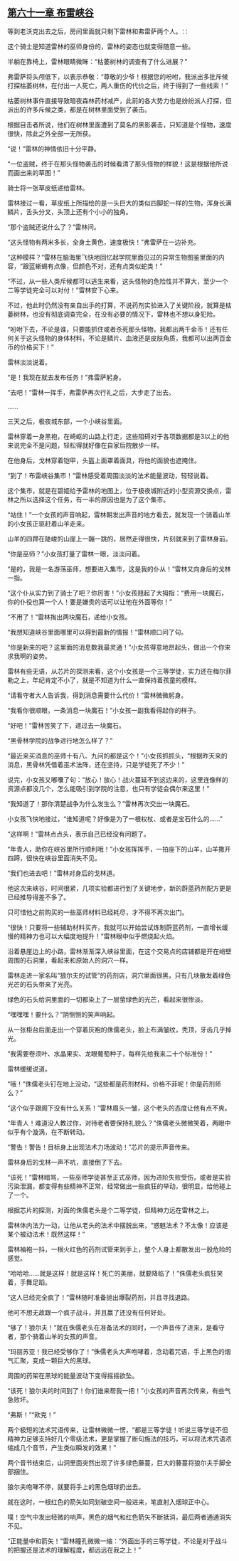 ## [第六十一章 布雷峡谷](https://www.xxbiquge.com/11_11222/5428842.html)


  等到老沃克出去之后，房间里面就只剩下雷林和弗雷萨两个人。∷

  这个骑士是知道雷林的巫师身份的，雷林的姿态也就变得随意一些。

  半躺在靠椅上，雷林眼睛微眯：“枯萎树林的调查有了什么进展？”

  弗雷萨将头颅低下，以表示恭敬：“尊敬的少爷！根据您的吩咐，我派出多批斥候打探枯萎树林，在付出一人死亡，两人重伤的代价之后，终于得到了一些线索！”

  枯萎树林事件直接导致暗夜森林药材减产，此前的各大势力也是纷纷派人打探，但派出的许多斥候之类，都是在树林里面受到了袭击。

  根据目击者所说，他们在树林里面遭到了莫名的黑影袭击，只知道是个怪物，速度很快，除此之外全部一无所获。

  “说！”雷林的神情依旧十分平静。

  “一位盗贼，终于在那头怪物袭击的时候看清了那头怪物的样貌！这是根据他所说而画出来的草图！”

  骑士将一张草皮纸递给雷林。

  雷林接过一看，草皮纸上所描绘的是一头巨大的类似四脚蛇一样的生物，浑身长满鳞片，舌头分叉，头顶上还有个小小的独角。

  “那个盗贼还说什么了？”雷林问。

  “这头怪物有两米多长，全身土黄色，速度极快！”弗雷萨在一边补充。

  “这种模样？”雷林在脑海里飞快地回忆起学院里面见过的异常生物图鉴里面的内容，“跟蓝蜥蜴有点像，但颜色不对，还有点类似蛇类！”

  “不过，从一些人类斥候都可以逃生来看，这头怪物的危险性并不算大，至少一个二等学徒完全可以对付！”雷林安下心来。

  不过，他此时仍然没有亲自出手的打算，不说药剂实验进入了关键阶段，就算是枯萎树林，也没有彻底调查完全，在没有必要的情况下，雷林也不想以身犯险。

  “吩咐下去，不论是谁，只要能抓住或者杀死那头怪物，我都出两千金币！还有任何关于这头怪物的身体材料，不论是鳞片、血液还是皮肤角质，我都可以出两百金币的价格买下！”

  雷林淡淡说着。

  “是！我现在就去发布任务！”弗雷萨躬身。

  “去吧！”雷林一挥手，弗雷萨再次行礼之后，大步走了出去。

  ……

  三天之后，极夜城东部，一个小峡谷里面。

  雷林穿着一身黑袍，在崎岖的山路上行走，这些阻碍对于各项数据都是3以上的他来说完全不是问题，轻松得就好像在自家后院散步一样。

  在他身后，戈林穿着铠甲，头盔上面罩着面具，将他的面貌也遮掩住。

  “到了！布雷峡谷集市！”雷林感受着周围淡淡的法术能量波动，轻轻说着。

  这个集市，就是在碧姬给予雷林的地图上，位于极夜城附近的小型资源交换点，雷林之所以选择这个任务，有一半的原因也是为了这个集市。

  “站住！”一个女孩的声音响起，雷林朝发出声音的地方看去，就发现一个骑着山羊的小女孩正驱赶着山羊走来。

  山羊的四蹄在陡峻的山崖上一蹦一跳的，居然走得很快，片刻就来到了雷林身前。

  “你是巫师？”小女孩打量了雷林一眼，淡淡问着。

  “是的，我是一名游荡巫师，想要进入集市，这是我的仆从！”雷林又向身后的戈林一指。

  “这个仆从实力到了骑士了吧？你厉害！”小女孩翘起了大拇指：“费用一块魔石，你的仆役也算一个人！要是嫌贵的话可以让他在外面等你！”

  “不用了！”雷林掏出两块魔石，递给小女孩。

  “我想知道峡谷里面哪里可以得到最新的情报！”雷林顺口问了句。

  “你是新来的吧？这里面的消息数我最灵通！”小女孩得意地昂起头，做出一个你来求我啊的姿势。

  雷林有些无语，从芯片的探测来看，这个小女孩是一个三等学徒，实力还在梅尔菲勒之上，年纪肯定不小了，就是不知道为什么一直保持着孩童的模样。

  “请看守者大人告诉我，得到消息需要什么代价！”雷林微微躬身。

  “我看你很顺眼，一条消息一块魔石！”小女孩一副我看得起你的样子。

  “好吧！”雷林苦笑了下，递过去一块魔石。

  “黑骨林学院的战争进行地怎么样了？”

  “最近来买消息的巫师十有八、九问的都是这个！”小女孩抓抓头，“根据昨天来的消息，黑骨林凭借着巫术法阵，还在坚持，只是学徒死了不少！”

  说完，小女孩又嘟囔了句：“放心！放心！战火蔓延不到这边来的，这里连像样的资源点都没几个，怎么能吸引到学院的注意，也只有学徒会偶尔来这里！”

  “我知道了！那你清楚战争为什么发生么？”雷林再次交出一块魔石。

  小女孩飞快地接过，“谁知道呢？好像是为了一根权杖、或者是宝石什么的……”

  “这样啊！”雷林点点头，表示自己已经没有问题了。

  “年青人，助你在峡谷里所行顺利哦！”小女孩挥挥手，一拍座下的山羊，山羊撒开四蹄，很快在峡谷里面消失不见。

  “我们也进去吧！”雷林对身后的戈林道。

  他这次来峡谷，时间很紧，几项实验都进行到了关键地步，新的蔚蓝药剂配方更是已经推导得差不多了。

  只可惜他之前购买的一些巫师材料已经耗尽，才不得不再次出门。

  “很快！只要将一些辅助材料买齐，我就可以开始尝试炼制蔚蓝药剂，一直增长缓慢的精神力也可以大幅度地提升！”雷林眼中似乎燃烧起火焰。

  沿着悬崖边上的小路，雷林渐渐深入峡谷里面，在这个交易点的店铺都是开在峭壁周围的石洞里，看起来和原始人的洞穴一样。

  雷林走进一家名叫“狼尔夫的试管”的药剂店，洞穴里面很黑，只有几块散发着绿色光芒的石头带来了光亮。

  绿色的石头给洞里面的一切都染上了一层萤绿色的光芒，看起来很惨淡。

  “嘿嘿嘿！要什么？”阴恻恻的笑声响起。

  从一张柜台后面走出一个穿着灰袍的侏儒老头，脸上布满皱纹，秃顶，牙齿几乎掉光。

  “我需要卷须叶、水晶果实、龙眼葡萄种子，每样先给我来二十个标准份！”

  雷林缓缓说道。

  “哦！”侏儒老头钉在地上没动，“这些都是药剂材料，价格不菲呢！你是药剂师么？”

  “这个似乎跟阁下没有什么关系！”雷林眉头一皱，这个老头的态度让他有点不爽。

  “年青人！难道没人教过你，对待老者要保持礼貌么？”侏儒老头微微笑着，两眼中似乎有个漩涡，在不断转动。

  “警告！警告！目标身上出现法术力场波动！”芯片的提示声音传来。

  雷林身后的戈林一声不吭，直接倒了下去。

  “该死！”雷林暗骂，一些巫师学徒甚至正式巫师，因为进阶失败受伤，或者是实验污染泄漏，都变得有些精神不正常，经常做出一些疯狂的举动，很明显，给他碰上了一个。

  根据芯片的探测，对面的侏儒老头是个二等学徒，但精神力远在雷林之上。

  雷林体内法力一动，让他从老头的法术中摆脱出来，“惑魅法术？不太像！应该是某个被动法术！既然这样！”

  雷林袖袍一抖，一根火红色的药剂试管来到手上，整个人身上都散发出一股危险的感觉。

  “哈哈哈……就是这样！就是这样！死亡的美丽，就要降临了！”侏儒老头疯狂笑着，手舞足蹈。

  “这人已经完全疯了！”雷林随时准备抛出爆裂药剂，并且寻找退路。

  他可不想无故跟一个疯子战斗，并且赢了还没有任何好处。

  “够了！狼尔夫！”就在侏儒老头在准备法术的同时，一个声音传了进来，是看守者，那个骑着山羊的女孩的声音。

  “玛丽苏亚！我已经受够你了！”侏儒老头大声咆哮着，念动着咒语，手上黑色的烟气汇聚，变成一颗巨大的黑球。

  周围的药架在黑球的能量波动下变得摇摇欲坠。

  “该死！狼尔夫的时间到了！你们谁来帮我一把！”小女孩的声音再次传来，有些气急败坏。

  “弗斯！”“欧克！”

  两个极短的法术咒语传来，让雷林微微一愣，“都是三等学徒！听说三等学徒不但精神力足够支持好几个零级法术，更是掌握了断句施法的技巧，可以将法术咒语浓缩成几个音节，产生类似瞬发的效果！”

  两个音节结束后，山洞里面突然出现了许多绿色藤蔓，巨大的藤蔓将狼尔夫手脚全部捆住。

  狼尔夫咆哮不停，就要将手上的黑色烟球扔出去。

  就在这时，一根红色的箭矢如同划破空间一般进来，笔直射入烟球正中心。

  噗！空气中发出轻微的响声，黑色的烟气和红色箭矢不断抵消，最后两者通通消失不见。

  “正能量中和箭矢！”雷林瞳孔微微一缩：“外面出手的三等学徒，不论是对于战斗的把握还是法术的理解程度，都远远在我之上！”
